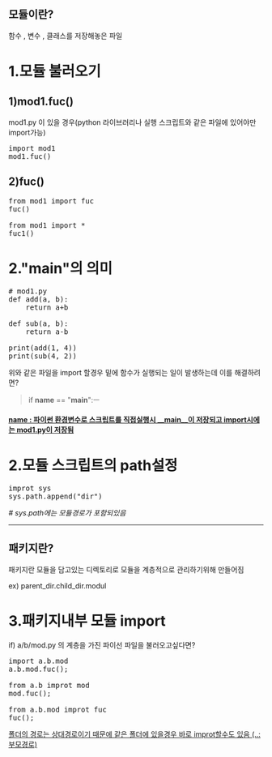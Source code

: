 
## 모듈이란? 

함수 , 변수 , 클래스를 저장해놓은 파일 


# 1.모듈 불러오기

## 1)mod1.fuc()

mod1.py 이 있을 경우(python 라이브러리나 실행 스크립트와 같은 파일에 있어야만 import가능)

<pre>
import mod1
mod1.fuc()
</pre>

## 2)fuc()

<pre>
from mod1 import fuc
fuc()

from mod1 import *
fuc1()
</pre>

# 2."__main__"의 의미 

<pre>
# mod1.py 
def add(a, b): 
    return a+b

def sub(a, b): 
    return a-b

print(add(1, 4))
print(sub(4, 2))
</pre>

위와 같은 파일을 import 할경우 밑에 함수가 실행되는 일이 발생하는데 이를 해결하려면?

> if __name__ == "__main__":ㅡ
#### [__name__ : 파이썬 환경변수로 스크립트를 직접실행시 __main__이 저장되고 import시에는 mod1.py이 저장됨]()

# 2.모듈 스크립트의 path설정
<pre>
improt sys
sys.path.append("dir")
</pre>
*# sys.path에는 모듈경로가 포함되있음*

----

## 패키지란?
패키지란 모듈을 담고있는 디렉토리로 모듈을 계층적으로 관리하기위해 만들어짐

ex) parent_dir.child_dir.modul

# 3.패키지내부 모듈 import
if) a/b/mod.py 의 계층을 가진 파이선 파일을 불러오고싶다면?

<pre>
import a.b.mod
a.b.mod.fuc();

from a.b improt mod
mod.fuc();

from a.b.mod improt fuc
fuc();
</pre>

[폴더의 경로는 상대경로이기 때문에 같은 폴더에 있을경우 바로 improt할수도 있음 (..:부모경로) ]()



